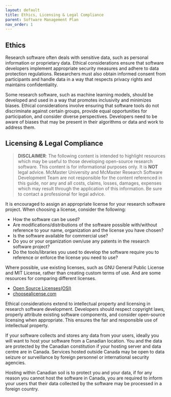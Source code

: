 ```yaml
---
layout: default
title: Ethics, Licensing & Legal Compliance
parent: Software Management Plan
nav_order: 1
---
```


## Ethics

Research software often deals with sensitive data, such as personal information or proprietary data. Ethical considerations ensure that software developers implement appropriate security measures and adhere to data protection regulations. Researchers must also obtain informed consent from participants and handle data in a way that respects privacy rights and maintains confidentiality.  

Some research software, such as machine learning models, should be developed and used in a way that promotes inclusivity and minimizes biases. Ethical considerations involve ensuring that software tools do not discriminate against certain groups, provide equal opportunities for participation, and consider diverse perspectives. Developers need to be aware of biases that may be present in their algorithms or data and work to address them.  

## Licensing & Legal Compliance

> **DISCLAIMER**: The following content is intended to highlight resources which may be useful to those developing open-source research software. This content is for informational purposes only. It is **NOT** legal advice. McMaster University and McMaster Research Software Development Team are not responsible for the content referenced in this guide, nor any and all costs, claims, losses, damages, expenses which may result through the application of this information. Be sure to contact a professional for legal advice.

It is encouraged to assign an appropriate license for your research software project. When choosing a license, consider the following:  

- How the software can be used?
- Are modifications/distributions of the software possible with/without reference to your name, organization and the license you have chosen?
- Is the software available for commercial use?
- Do you or your organization own/use any patents in the research software project?
- Do the tools/libraries you used to develop the software require you to reference or enforce the license you need to use?

Where possible, use existing licenses, such as GNU General Public License and MIT License, rather than creating custom terms of use. And are some resources for comparing different licenses.  

- [Open Source Licenses(OSI)](https://opensource.org/licenses/)
- [choosealicense.com](https://choosealicense.com/licenses/)

Ethical considerations extend to intellectual property and licensing in research software development. Developers should respect copyright laws, properly attribute existing software components, and consider open-source licensing when appropriate. This ensures the fair and responsible use of intellectual property.  

If your software collects and stores any data from your users, ideally you will want to host your software from a Canadian location. You and the data are protected by the Canadian constitution if your hosting server and data centre are in Canada. Services hosted outside Canada may be open to data seizure or surveillance by foreign personnel or international security agencies.  

Hosting within Canadian soil is to protect you and your data, if for any reason you cannot host the software in Canada, you are required to inform your users that their data collected by the software may be processed in a foreign country.  

